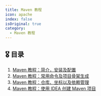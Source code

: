 ```yaml
---
title: Maven 教程
icon: apache
index: false
isOriginal: true
category:
  - Maven 教程
---
```


## 🎖️ 目录

1. [Maven 教程：简介，安装及配置](20220101-maven-intro-install.md)
2. [Maven 教程：常用命令及项目骨架生成](20220102-maven-command-skeleton.md)
3. [Maven 教程：仓库、坐标以及依赖管理](20220103-maven-warehouse-dependency.md)
4. [Maven 教程：使用 IDEA 创建 Maven 项目](20220104-maven-project-with-idea.md)
